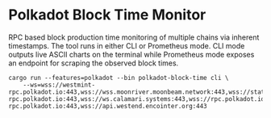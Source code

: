# Polkadot Block Time Monitor

RPC based block production time monitoring of multiple chains via inherent timestamps. The tool runs in either CLI or Prometheus mode. CLI mode outputs live ASCII charts on the terminal while Prometheus mode exposes an endpoint for scraping the observed block times.

```
cargo run --features=polkadot --bin polkadot-block-time cli \
    --ws=wss://westmint-rpc.polkadot.io:443,wss://wss.moonriver.moonbeam.network:443,wss://statemine-rpc.polkadot.io:443,wss://ws.calamari.systems:443,wss://rpc.polkadot.io:443,wss://kusama-rpc.polkadot.io:443,wss://api.westend.encointer.org:443
```
